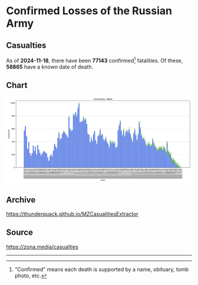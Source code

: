 
# Confirmed Losses of the Russian Army

## Casualties

As of **2024-11-18**, there have been **77143** confirmed[^1] fatalities.
Of these, **58865** have a known date of death.

## Chart

![7-Day Intervals Bar Chart](./docs/7days.svg)

## Archive

https://thunderquack.github.io/MZCasualitiesExtractor

## Source

https://zona.media/casualties

---

[^1]: "Confirmed" means each death is supported by a name, obituary, tomb photo, etc.
